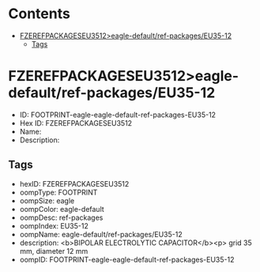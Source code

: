 



Contents
========

* [FZEREFPACKAGESEU3512>eagle-default/ref-packages/EU35-12](#fzerefpackageseu3512eagle-defaultref-packageseu35-12)
	* [Tags](#tags)

# FZEREFPACKAGESEU3512>eagle-default/ref-packages/EU35-12

- ID: FOOTPRINT-eagle-eagle-default-ref-packages-EU35-12
- Hex ID: FZEREFPACKAGESEU3512
- Name: 
- Description: 

## Tags

- hexID: FZEREFPACKAGESEU3512
- oompType: FOOTPRINT
- oompSize: eagle
- oompColor: eagle-default
- oompDesc: ref-packages
- oompIndex: EU35-12
- oompName: eagle-default/ref-packages/EU35-12
- description: &lt;b&gt;BIPOLAR ELECTROLYTIC CAPACITOR&lt;/b&gt;&lt;p&gt;&#xD;
grid 35 mm, diameter 12 mm
- oompID: FOOTPRINT-eagle-eagle-default-ref-packages-EU35-12
